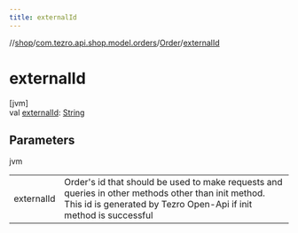 ```yaml
---
title: externalId
---
```

//[shop](../../../index.html)/[com.tezro.api.shop.model.orders](../index.html)/[Order](index.html)/[externalId](external-id.html)



# externalId



[jvm]\
val [externalId](external-id.html): [String](https://kotlinlang.org/api/latest/jvm/stdlib/kotlin/-string/index.html)



## Parameters


jvm

| | |
|---|---|
| externalId | Order's id that should be used to make requests and queries in other methods other than init method. This id is generated by Tezro Open-Api if init method is successful |




